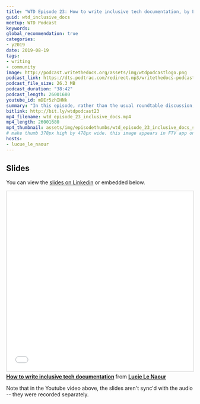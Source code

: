 ```yaml
---
title: "WTD Episode 23: How to write inclusive tech documentation, by Lucie Le Naour"
guid: wtd_inclusive_docs
meetup: WTD Podcast
keywords:
global_recommendation: true
categories:
- y2019
date: 2019-08-19
tags:
- writing
- community
image: http://podcast.writethedocs.org/assets/img/wtdpodcastlogo.png
podcast_link: https://dts.podtrac.com/redirect.mp3/writethedocs-podcast.s3-us-west-2.amazonaws.com/wtd_episode_23_inclusive_docs.mp3
podcast_file_size: 26.3 MB
podcast_duration: "38:42"
podcast_length: 26001680
youtube_id: mDEr5zhIHNk
summary: "In this episode, rather than the usual roundtable discussion, we provide a recording of a WTD Berlin presentation by Lucie Le Naour on how to write inclusive tech documentation. Inclusive documentation takes into account all users, regardless of their gender, culture, or abilities. It uses language that treats different types of people fairly and equally, acknowledging that the words you choose matter in the connotations and attitudes they convey. This presentation was recorded on August 19, 2019 in Berlin."
bitlink: http://bit.ly/wtdpodcast23
mp4_filename: wtd_episode_23_inclusive_docs.mp4
mp4_length: 26001680
mp4_thumbnail: assets/img/episodethumbs/wtd_episode_23_inclusive_docs_site.png
# make thumb 378px high by 478px wide. this image appears in FTV app only
hosts:
- lucue_le_naour
---
```


## Slides

You can view the [slides on Linkedin](https://www.slideshare.net/LucieLeNaour/how-to-write-inclusive-tech-documentation) or embedded below.

<iframe src="//www.slideshare.net/slideshow/embed_code/key/7Vd9BnR649b9VA" width="595" height="485" frameborder="0" marginwidth="0" marginheight="0" scrolling="no" style="border:1px solid #CCC; border-width:1px; margin-bottom:5px; max-width: 100%;" allowfullscreen> </iframe> <div style="margin-bottom:5px"> <strong> <a href="//www.slideshare.net/LucieLeNaour/how-to-write-inclusive-tech-documentation" title="How to write inclusive tech documentation" target="_blank">How to write inclusive tech documentation</a> </strong> from <strong><a href="https://www.slideshare.net/LucieLeNaour" target="_blank">Lucie Le Naour</a></strong> </div>

Note that in the Youtube video above, the slides aren't sync'd with the audio -- they were recorded separately.
